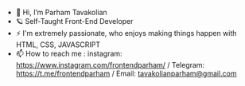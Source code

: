 - 👋 Hi, I’m Parham Tavakolian
- 🪐 Self-Taught Front-End Developer
- ⚡ I'm extremely passionate, who enjoys making things happen with HTML, CSS, JAVASCRIPT
- 📫 How to reach me : instagram: https://www.instagram.com/frontendparham/ / Telegram: https://t.me/frontendparham / Email: tavakolianparham@gmail.com

<!---
mahrapzeus/mahrapzeus is a ✨ special ✨ repository because its `README.md` (this file) appears on your GitHub profile.
You can click the Preview link to take a look at your changes.
--->
